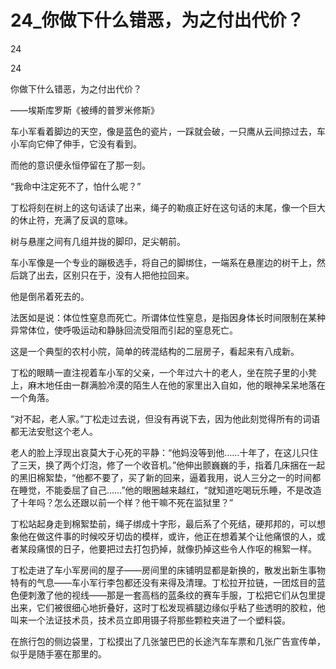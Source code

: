 # 24_你做下什么错恶，为之付出代价？

24

24

你做下什么错恶，为之付出代价？

——埃斯库罗斯《被缚的普罗米修斯》

车小军看着脚边的天空，像是蓝色的瓷片，一踩就会破，一只鹰从云间掠过去，车小军向它伸了伸手，它没有看到。

而他的意识便永恒停留在了那一刻。

“我命中注定死不了，怕什么呢？”

丁松将刻在树上的这句话读了出来，绳子的勒痕正好在这句话的末尾，像一个巨大的休止符，充满了反讽的意味。

树与悬崖之间有几组并拢的脚印，足尖朝前。

车小军像是一个专业的蹦极选手，将自己的脚绑住，一端系在悬崖边的树干上，然后跳了出去，区别只在于，没有人把他拉回来。

他是倒吊着死去的。

法医如是说：体位性窒息而死亡。所谓体位性窒息，是指因身体长时间限制在某种异常体位，使呼吸运动和静脉回流受阻而引起的窒息死亡。

这是一个典型的农村小院，简单的砖混结构的二层房子，看起来有八成新。

丁松的眼睛一直注视着车小军的父亲，一个年过六十的老人，坐在院子里的小凳上，麻木地任由一群满脸冷漠的陌生人在他的家里出入自如，他的眼神呆呆地落在一个角落。

“对不起，老人家。”丁松走过去说，但没有再说下去，因为他此刻觉得所有的词语都无法安慰这个老人。

老人的脸上浮现出哀莫大于心死的平静：“他妈没等到他……十年了，在这儿只住了三天，换了两个灯泡，修了一个收音机。”他伸出颤巍巍的手，指着几床捆在一起的黑旧棉絮垫，“他都不要了，买了新的回来，逼着我用，说人三分之一的时间都在睡觉，不能委屈了自己……”他的眼圈越来越红，“就知道吃喝玩乐睡，不是改造了十年吗？怎么还跟以前一个样？他干嘛不死在监狱里？”

丁松站起身走到棉絮垫前，绳子绑成十字形，最后系了个死结，硬邦邦的，可以想象他在做这件事的时候咬牙切齿的模样，或许，他正在想着某个让他痛恨的人，或者某段痛恨的日子，他要把过去打包扔掉，就像扔掉这些令人作呕的棉絮一样。

丁松走进了车小军房间的屋子——房间里的床铺明显都是新换的，散发出新生事物特有的气息——车小军行李包都还没有来得及清理。丁松拉开拉链，一团炫目的蓝色便刺激了他的视线——那是一套高档的蓝条纹的赛车手服，丁松把它们从包里提出来，它们被很细心地折叠好，这时丁松发现裤腿边缘似乎粘了些透明的胶粒，他叫来一个法证技术员，技术员立即用镊子将那些颗粒夹进了一个塑料袋。

在旅行包的侧边袋里，丁松摸出了几张皱巴巴的长途汽车车票和几张广告宣传单，似乎是随手塞在那里的。